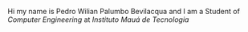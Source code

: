 Hi my name is Pedro Wilian Palumbo Bevilacqua and I am a Student of *Computer Engineering* at *Instituto Mauá de Tecnologia*
